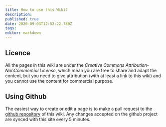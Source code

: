 ```yaml
---
title: How to use this Wiki?
description: 
published: true
date: 2020-09-03T12:52:22.780Z
tags: 
editor: markdown
---
```


## Licence
All the pages in this wiki are under the *Creative Commons Attribution-NonCommercial License*, which mean you are free to share and adapt the content, but you need to give attribution (with at least a link to this wiki) and you cannot use the content for commercial purpose.

## Using Github
The easiest way to create or edit a page is to make a pull request to the [github repository](https://github.com/LetsRoleRPG/wiki) of this wiki. Any changes accepted on the github project are synced with this site every 5 minutes.